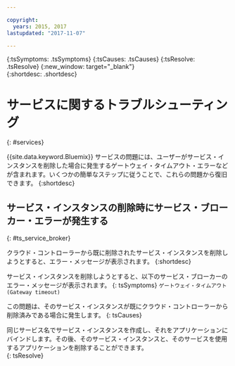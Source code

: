 ```yaml
---

copyright:
  years: 2015, 2017
lastupdated: "2017-11-07"

---
```



{:tsSymptoms: .tsSymptoms}
{:tsCauses: .tsCauses}
{:tsResolve: .tsResolve}
{:new_window: target="_blank"}  
{:shortdesc: .shortdesc}


# サービスに関するトラブルシューティング
{: #services}

{{site.data.keyword.Bluemix}} サービスの問題には、ユーザーがサービス・インスタンスを削除した場合に発生するゲートウェイ・タイムアウト・エラーなどが含まれます。いくつかの簡単なステップに従うことで、これらの問題から復旧できます。
{:shortdesc}

## サービス・インスタンスの削除時にサービス・ブローカー・エラーが発生する
{: #ts_service_broker}

クラウド・コントローラーから既に削除されたサービス・インスタンスを削除しようとすると、エラー・メッセージが表示されます。
{:shortdesc}

サービス・インスタンスを削除しようとすると、以下のサービス・ブローカーのエラー・メッセージが表示されます。
{: tsSymptoms}
`ゲートウェイ・タイムアウト (Gateway timeout)`

この問題は、そのサービス・インスタンスが既にクラウド・コントローラーから削除済みである場合に発生します。
{: tsCauses}

同じサービス名でサービス・インスタンスを作成し、それをアプリケーションにバインドします。その後、そのサービス・インスタンスと、そのサービスを使用するアプリケーションを削除することができます。   
{: tsResolve}
